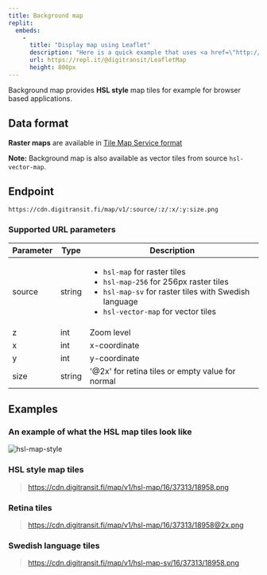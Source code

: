 ```yaml
---
title: Background map
replit: 
  embeds: 
    -
      title: "Display map using Leaflet"
      description: "Here is a quick example that uses <a href=\"http://leafletjs.com/\">Leaflet</a> to display scrollable map." 
      url: https://repl.it/@digitransit/LeafletMap
      height: 800px
---
```

Background map provides **HSL style** map tiles for example for browser based applications.

## Data format

**Raster maps** are available in [Tile Map Service format](https://wiki.osgeo.org/wiki/Tile_Map_Service_Specification)

**Note:** Background map is also available as vector tiles from source `hsl-vector-map`.

## Endpoint
```https://cdn.digitransit.fi/map/v1/:source/:z/:x/:y:size.png```

### Supported URL parameters

| Parameter     | Type           | Description                                              |
|---------------|----------------|----------------------------------------------------------|
| source	| string	 | <ul><li>`hsl-map` for raster tiles</li><li>`hsl-map-256` for 256px raster tiles</li><li>`hsl-map-sv` for raster tiles with Swedish language</li><li>`hsl-vector-map` for vector tiles</li></ul>|
| z             | int            | Zoom level
| x             | int            | x-coordinate
| y             | int            | y-coordinate
| size          | string         | '@2x' for retina tiles or empty value for normal

## Examples 

### An example of what the HSL map tiles look like

![hsl-map-style](http://cdn.digitransit.fi/hsl-map/16/37311/18963@2x.png)

### HSL style map tiles

> https://cdn.digitransit.fi/map/v1/hsl-map/16/37313/18958.png

### Retina tiles

> https://cdn.digitransit.fi/map/v1/hsl-map/16/37313/18958@2x.png

### Swedish language tiles 

> https://cdn.digitransit.fi/map/v1/hsl-map-sv/16/37313/18958.png
